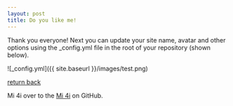 ```yaml
---
layout: post
title: Do you like me!
---
```


Thank you everyone!
Next you can update your site name, avatar and other options using the _config.yml file in the root of your repository (shown below).

![_config.yml]({{ site.baseurl }}/images/test.png)

[return back](https://linkcc.github.io/)

Mi 4i over to the [Mi 4i](https://github.com/linkcc/linkcc.github.io) on GitHub.



